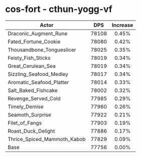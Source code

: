 # cos-fort - cthun-yogg-vf
| Actor | DPS | Increase |
|---|:---:|:---:|
|Draconic_Augment_Rune|78108|0.45%|
|Fated_Fortune_Cookie|78080|0.42%|
|Thousandbone_Tongueslicer|78025|0.35%|
|Feisty_Fish_Sticks|78019|0.34%|
|Great_Cerulean_Sea|78019|0.34%|
|Sizzling_Seafood_Medley|78017|0.34%|
|Aromatic_Seafood_Platter|78014|0.33%|
|Salt_Baked_Fishcake|78002|0.32%|
|Revenge_Served_Cold|77985|0.29%|
|Timely_Demise|77960|0.26%|
|Seamoth_Surprise|77922|0.21%|
|Filet_of_Fangs|77903|0.19%|
|Roast_Duck_Delight|77886|0.17%|
|Thrice_Spiced_Mammoth_Kabob|77829|0.09%|
|Base|77756|0.00%|
